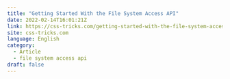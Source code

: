 ```yaml
---
title: "Getting Started With the File System Access API"
date: 2022-02-14T16:01:21Z
link: https://css-tricks.com/getting-started-with-the-file-system-access-api/?utm_medium=RSS&utm_source=news.12bit.vn
site: css-tricks.com
language: English
category:
  - Article
  - file system access api
draft: false
---
```

